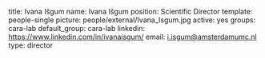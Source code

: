 title: Ivana Išgum
name: Ivana Išgum
position: Scientific Director
template: people-single
picture: people/external/Ivana_Isgum.jpg
active: yes
groups: cara-lab
default_group: cara-lab
linkedin: https://www.linkedin.com/in/ivanaisgum/
email: i.isgum@amsterdamumc.nl
type: director
